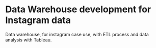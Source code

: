 # Data Warehouse development for Instagram data
Data warehouse, for instagram case use, with ETL process and data analysis with Tableau.
